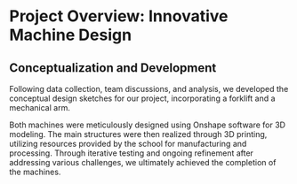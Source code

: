 
# Project Overview: Innovative Machine Design

## Conceptualization and Development

Following data collection, team discussions, and analysis, we developed the conceptual design sketches for our project, incorporating a forklift and a mechanical arm.

Both machines were meticulously designed using Onshape software for 3D modeling. The main structures were then realized through 3D printing, utilizing resources provided by the school for manufacturing and processing. Through iterative testing and ongoing refinement after addressing various challenges, we ultimately achieved the completion of the machines.
